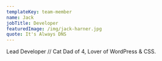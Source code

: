 ```yaml
---
templateKey: team-member
name: Jack
jobTitle: Developer
featuredImage: /img/jack-harner.jpg
quote: It's Always DNS
---
```

Lead Developer // Cat Dad of 4, Lover of WordPress & CSS.
